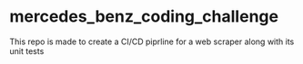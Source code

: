# mercedes_benz_coding_challenge
This repo is made to create a CI/CD piprline for a web scraper along with its unit tests
